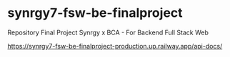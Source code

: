 # synrgy7-fsw-be-finalproject
Repository Final Project Synrgy x BCA - For Backend Full Stack Web

https://synrgy7-fsw-be-finalproject-production.up.railway.app/api-docs/
